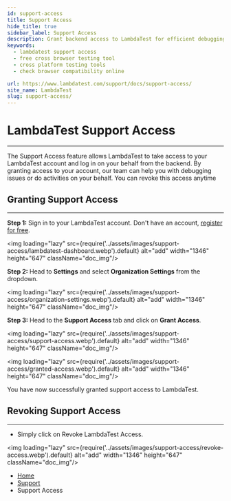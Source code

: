 ```yaml
---
id: support-access
title: Support Access
hide_title: true
sidebar_label: Support Access
description: Grant backend access to LambdaTest for efficient debugging & delegated tasks, with the ability to revoke anytime.
keywords:
  - lambdatest support access
  - free cross browser testing tool
  - cross platform testing tools
  - check browser compatibility online

url: https://www.lambdatest.com/support/docs/support-access/
site_name: LambdaTest
slug: support-access/
---
```


<script type="application/ld+json"
      dangerouslySetInnerHTML={{ __html: JSON.stringify({
       "@context": "https://schema.org",
        "@type": "BreadcrumbList",
        "itemListElement": [{
          "@type": "ListItem",
          "position": 1,
          "name": "LambdaTest",
          "item": "https://www.lambdatest.com"
        },{
          "@type": "ListItem",
          "position": 2,
          "name": "Support",
          "item": "https://www.lambdatest.com/support/docs/"
        },{
          "@type": "ListItem",
          "position": 3,
          "name": "Support Access",
          "item": "https://www.lambdatest.com/support/docs/support-access/"
        }]
      })
    }}
></script>

# LambdaTest Support Access
***
The Support Access feature allows LambdaTest to take access to your LambdaTest account and log in on your behalf from the backend. By granting access to your account, our team can help you with debugging issues or do activities on your behalf. You can revoke this access anytime


## Granting Support Access
***

**Step 1:** Sign in to your LambdaTest account. Don't have an account, [register for free](https://accounts.lambdatest.com/register).

<img loading="lazy" src={require('../assets/images/support-access/lambdatest-dashboard.webp').default} alt="add" width="1346" height="647" className="doc_img"/>

**Step 2:** Head to **Settings** and select **Organization Settings** from the dropdown. 

<img loading="lazy" src={require('../assets/images/support-access/organization-settings.webp').default} alt="add" width="1346" height="647" className="doc_img"/>

**Step 3:** Head to the **Support Access** tab and click on **Grant Access**.

<img loading="lazy" src={require('../assets/images/support-access/support-access.webp').default} alt="add" width="1346" height="647" className="doc_img"/>

<img loading="lazy" src={require('../assets/images/support-access/granted-access.webp').default} alt="add" width="1346" height="647" className="doc_img"/>

You have now successfully granted support access to LambdaTest. 

## Revoking Support Access
***

* Simply click on Revoke LambdaTest Access. 

<img loading="lazy" src={require('../assets/images/support-access/revoke-access.webp').default} alt="add" width="1346" height="647" className="doc_img"/>



<nav aria-label="breadcrumbs">
  <ul className="breadcrumbs">
    <li className="breadcrumbs__item">
      <a className="breadcrumbs__link" href="https://www.lambdatest.com">
        Home
      </a>
    </li>
    <li className="breadcrumbs__item">
      <a className="breadcrumbs__link" target="_self" href="https://www.lambdatest.com/support/docs/">
        Support
      </a>
    </li>
    <li className="breadcrumbs__item breadcrumbs__item--active">
      <span className="breadcrumbs__link">
        Support Access
      </span>
    </li>
  </ul>
</nav>